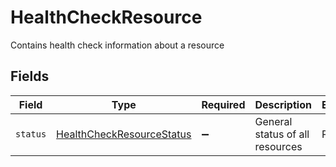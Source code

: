 # HealthCheckResource

Contains health check information about a resource


## Fields

| Field                                                                         | Type                                                                          | Required                                                                      | Description                                                                   | Example                                                                       |
| ----------------------------------------------------------------------------- | ----------------------------------------------------------------------------- | ----------------------------------------------------------------------------- | ----------------------------------------------------------------------------- | ----------------------------------------------------------------------------- |
| `status`                                                                      | [HealthCheckResourceStatus](../../models/shared/healthcheckresourcestatus.md) | :heavy_minus_sign:                                                            | General status of all resources                                               | PASS                                                                          |